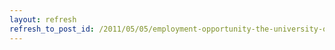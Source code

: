 ```yaml
---
layout: refresh
refresh_to_post_id: /2011/05/05/employment-opportunity-the-university-of-texas-at-arlington-web-developer-web-software-specialist
---
```

